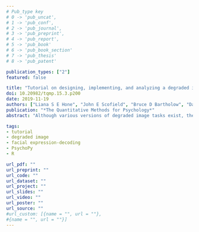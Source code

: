 ```yaml
---
# Pub_type key
# 0 -> 'pub_uncat',
# 1 -> 'pub_conf',
# 2 -> 'pub_journal',
# 3 -> 'pub_preprint',
# 4 -> 'pub_report',
# 5 -> 'pub_book'
# 6 -> 'pub_book_section'
# 7 -> 'pub_thesis'
# 8 -> 'pub_patent'

publication_types: ["2"]
featured: false

title: "Tutorial on designing, implementing, and analyzing a degraded image paradigm: A facial expression-decoding task example"
doi: 10.20982/tqmp.15.3.p200
date: 2019-11-19
authors: ["Liana S E Hone", "John E Scofield", "Bruce D Bartholow", "David C Geary"]
publication: "*The Quantitative Methods for Psychology*"
abstract: "Although various versions of degraded image tasks exist, the complete process of creating these tasks can be effortful, time-consuming, and costly. The aim of the present tutorial is to provide a step-by-step, user-friendly, economical guide to creating a degraded image task using freely available resources, and provide resources to create multiple experiments adaptable to address many research questions. We demonstrated the utility of this method by designing, implementing, and analyzing a facial expression-decoding task, and confirmed the validity of the task by replicating often-found sex differences in face processing. Using this tutorial will enable new investigators with limited prior experience and available funding to quickly and easily design experiments using degraded image tasks, thereby reducing the delay between idea conceptualization and data acquisition."

tags: 
- tutorial
- degraded image
- facial expression-decoding
- PsychoPy
- R

url_pdf: ""
url_preprint: ""
url_code: ""
url_dataset: ""
url_project: ""
url_slides: ""
url_video: ""
url_poster: ""
url_source: ""
#url_custom: [{name = "", url = ""},
#{name = "", url = ""}]
---
```


